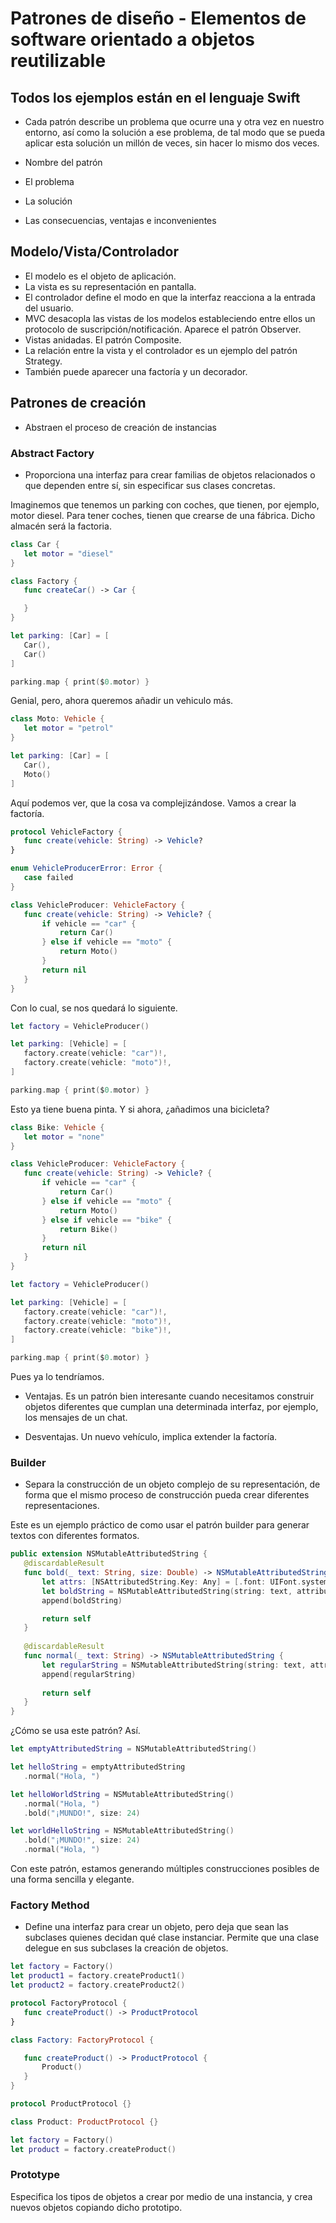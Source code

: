 # Patrones de diseño - Elementos de software orientado a objetos reutilizable

## Todos los ejemplos están en el lenguaje Swift

* Cada patrón describe un problema que ocurre una y otra vez en nuestro entorno, así como la solución a ese problema, de tal modo que se pueda aplicar esta solución un millón de veces, sin hacer lo mismo dos veces.

* Nombre del patrón
* El problema
* La solución
* Las consecuencias, ventajas e inconvenientes

## Modelo/Vista/Controlador

* El modelo es el objeto de aplicación.
* La vista es su representación en pantalla.
* El controlador define el modo en que la interfaz reacciona a la entrada del usuario.
* MVC desacopla las vistas de los modelos estableciendo entre ellos un protocolo de suscripción/notificación. Aparece el patrón Observer.
* Vistas anidadas. El patrón Composite.
* La relación entre la vista y el controlador es un ejemplo del patrón Strategy.
* También puede aparecer una factoría y un decorador.

## Patrones de creación

* Abstraen el proceso de creación de instancias

### Abstract Factory

* Proporciona una interfaz para crear familias de objetos relacionados o que dependen entre sí, sin especificar sus clases concretas.

Imaginemos que tenemos un parking con coches, que tienen, por ejemplo, motor diesel. Para tener coches, tienen que crearse de una fábrica. Dicho almacén será la factoria.

 ```swift
class Car {
    let motor = "diesel"
}

class Factory {
    func createCar() -> Car {

    }
}

let parking: [Car] = [
    Car(),
    Car()
]

parking.map { print($0.motor) }
```

Genial, pero, ahora queremos añadir un vehiculo más.

 ```swift
class Moto: Vehicle {
    let motor = "petrol"
}

let parking: [Car] = [
    Car(),
    Moto()
]
```

Aquí podemos ver, que la cosa va complejizándose. Vamos a crear la factoría.

 ```swift
protocol VehicleFactory {
    func create(vehicle: String) -> Vehicle?
}

enum VehicleProducerError: Error {
    case failed
}

class VehicleProducer: VehicleFactory {
    func create(vehicle: String) -> Vehicle? {
        if vehicle == "car" {
            return Car()
        } else if vehicle == "moto" {
            return Moto()
        }
        return nil
    }
}
```

Con lo cual, se nos quedará lo siguiente.

 ```swift
let factory = VehicleProducer()

let parking: [Vehicle] = [
    factory.create(vehicle: "car")!,
    factory.create(vehicle: "moto")!,
]

parking.map { print($0.motor) }
```

Esto ya tiene buena pinta. Y si ahora, ¿añadimos una bicicleta?

 ```swift
class Bike: Vehicle {
    let motor = "none"
}

class VehicleProducer: VehicleFactory {
    func create(vehicle: String) -> Vehicle? {
        if vehicle == "car" {
            return Car()
        } else if vehicle == "moto" {
            return Moto()
        } else if vehicle == "bike" {
            return Bike()
        }
        return nil
    }
}

let factory = VehicleProducer()

let parking: [Vehicle] = [
    factory.create(vehicle: "car")!,
    factory.create(vehicle: "moto")!,
    factory.create(vehicle: "bike")!,
]

parking.map { print($0.motor) }
```

Pues ya lo tendríamos.

* Ventajas. 
Es un patrón bien interesante cuando necesitamos construir objetos diferentes que cumplan una determinada interfaz, por ejemplo, los mensajes de un chat.

* Desventajas. Un nuevo vehículo, implica extender la factoría.

### Builder

* Separa la construcción de un objeto complejo de su representación, de forma que el mismo proceso de construcción pueda crear diferentes representaciones.

Este es un ejemplo práctico de como usar el patrón builder para generar textos con diferentes formatos.

 ```swift
public extension NSMutableAttributedString {
    @discardableResult 
    func bold(_ text: String, size: Double) -> NSMutableAttributedString {
        let attrs: [NSAttributedString.Key: Any] = [.font: UIFont.systemFont(ofSize: CGFloat(size))]
        let boldString = NSMutableAttributedString(string: text, attributes: attrs)
        append(boldString)

        return self
    }
    
    @discardableResult
    func normal(_ text: String) -> NSMutableAttributedString {
        let regularString = NSMutableAttributedString(string: text, attributes: nil)
        append(regularString)
        
        return self
    }
}
```

¿Cómo se usa este patrón? Así.

 ```swift
let emptyAttributedString = NSMutableAttributedString()

let helloString = emptyAttributedString
    .normal("Hola, ")

let helloWorldString = NSMutableAttributedString()
    .normal("Hola, ")
    .bold("¡MUNDO!", size: 24)

let worldHelloString = NSMutableAttributedString()
    .bold("¡MUNDO!", size: 24)
    .normal("Hola, ")
```

Con este patrón, estamos generando múltiples construcciones posibles de una forma sencilla y elegante.

### Factory Method

* Define una interfaz para crear un objeto, pero deja que sean las subclases quienes decidan qué clase instanciar. Permite que una clase delegue en sus subclases la creación de objetos.

 ```swift
let factory = Factory()
let product1 = factory.createProduct1()
let product2 = factory.createProduct2()
```

 ```swift
protocol FactoryProtocol {
    func createProduct() -> ProductProtocol
}

class Factory: FactoryProtocol {

    func createProduct() -> ProductProtocol {
        Product()
    }
}

protocol ProductProtocol {}

class Product: ProductProtocol {}

let factory = Factory()
let product = factory.createProduct()
```

### Prototype

Especifica los tipos de objetos a crear por medio de una instancia, y crea nuevos objetos copiando dicho prototipo.